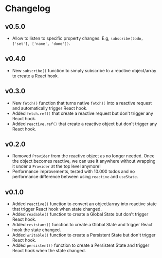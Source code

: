 # Changelog

## v0.5.0

- Allow to listen to specific property changes. E.g, `subscribe(todo, ['set'], ['name', 'done'])`.

## v0.4.0

- New `subscribe()` function to simply subscribe to a reactive object/array to create a React hook.

## v0.3.0

- New `fetch()` function that turns native `fetch()` into a reactive request and automatically trigger React hook.
- Added `fetch.ref()` that create a reactive request but don't trigger any React hook.
- Added `reactive.ref()` that create a reactive object but don't trigger any React hook.

## v0.2.0

- Removed `Provider` from the reactive object as no longer needed. Once the object becomes reactive, we can use it
  anywhere without wrapping it under a `Provider` at the top level anymore!
- Performance improvements, tested with 10.000 todos and no performance difference between using `reactive`
  and `useState`.

## v0.1.0

- Added `reactive()` function to convert an object/array into reactive state that trigger React hook when state changed.
- Added `readable()` function to create a Global State but don't trigger React hook.
- Added `resistant()` function to create a Global State and trigger React hook the state changed.
- Added `writable()` function to create a Persistent State but don't trigger React hook.
- Added `persistent()` function to create a Persistent State and trigger React hook when the state changed.
